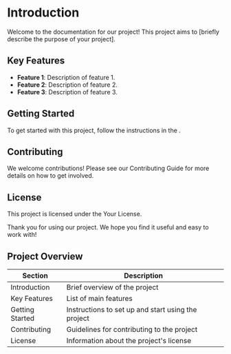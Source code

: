 # Introduction

Welcome to the documentation for our project! This project aims to [briefly describe the purpose of your project]. 

## Key Features

- **Feature 1**: Description of feature 1.
- **Feature 2**: Description of feature 2.
- **Feature 3**: Description of feature 3.

## Getting Started

To get started with this project, follow the instructions in the .

## Contributing

We welcome contributions! Please see our Contributing Guide for more details on how to get involved.

## License

This project is licensed under the Your License.

Thank you for using our project. We hope you find it useful and easy to work with!

## Project Overview

| Section          | Description                                      |
|------------------|--------------------------------------------------|
| Introduction     | Brief overview of the project                    |
| Key Features     | List of main features                            |
| Getting Started  | Instructions to set up and start using the project|
| Contributing     | Guidelines for contributing to the project       |
| License          | Information about the project's license          |